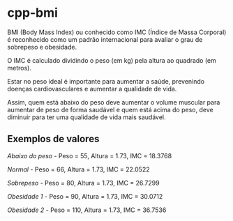 # cpp-bmi

BMI (Body Mass Index) ou conhecido como IMC (Índice de Massa Corporal) é reconhecido como um padrão internacional para avaliar o grau de sobrepeso e obesidade.

O IMC é calculado dividindo o peso (em kg) pela altura ao quadrado (em metros).

Estar no peso ideal é importante para aumentar a saúde, prevenindo doenças cardiovasculares e aumentar a qualidade de vida. 

Assim, quem está abaixo do peso deve aumentar o volume muscular para aumentar de peso de forma saudável e quem está acima do peso, deve diminuir para ter uma qualidade de vida mais saudável.

## Exemplos de valores

*Abaixo do peso* - Peso = 55, Altura = 1.73, IMC = 18.3768

*Normal* - Peso = 66, Altura = 1.73, IMC = 22.0522

*Sobrepeso* - Peso = 80, Altura = 1.73, IMC = 26.7299

*Obesidade 1* - Peso = 90, Altura = 1.73, IMC = 30.0712

*Obesidade 2* - Peso = 110, Altura = 1.73, IMC = 36.7536
